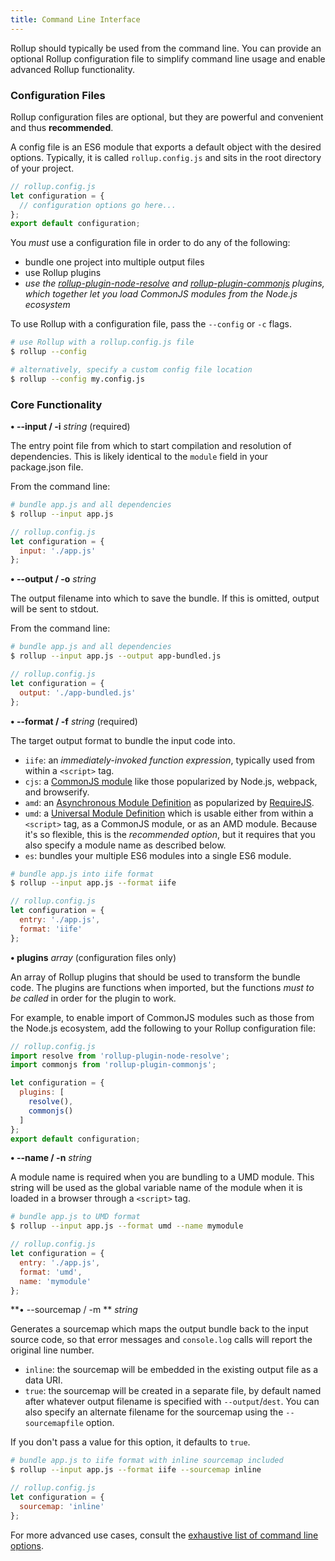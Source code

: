 ```yaml
---
title: Command Line Interface
---
```


Rollup should typically be used from the command line. You can provide an optional Rollup configuration file to simplify command line usage and enable advanced Rollup functionality.

### Configuration Files

Rollup configuration files are optional, but they are powerful and convenient and thus **recommended**.

A config file is an ES6 module that exports a default object with the desired options. Typically, it is called `rollup.config.js` and sits in the root directory of your project.

```javascript
// rollup.config.js
let configuration = {
  // configuration options go here...
};
export default configuration;
```

You *must* use a configuration file in order to do any of the following:

- bundle one project into multiple output files
- use Rollup plugins
- *use the [rollup-plugin-node-resolve](https://github.com/rollup/rollup-plugin-node-resolve) and [rollup-plugin-commonjs](https://github.com/rollup/rollup-plugin-commonjs) plugins, which together let you load CommonJS modules from the Node.js ecosystem*

To use Rollup with a configuration file, pass the `--config` or `-c` flags.

```bash
# use Rollup with a rollup.config.js file
$ rollup --config

# alternatively, specify a custom config file location
$ rollup --config my.config.js
```

### Core Functionality

**• --input / -i** *string* (required)

The entry point file from which to start compilation and resolution of dependencies. This is likely identical to the `module` field in your package.json file.

From the command line:

```bash
# bundle app.js and all dependencies
$ rollup --input app.js
```

```javascript
// rollup.config.js
let configuration = {
  input: './app.js'
};
```

**• --output / -o** *string*

The output filename into which to save the bundle. If this is omitted, output will be sent to stdout.

From the command line:

```bash
# bundle app.js and all dependencies
$ rollup --input app.js --output app-bundled.js
```

```javascript
// rollup.config.js
let configuration = {
  output: './app-bundled.js'
};
```

**• --format / -f** *string* (required)

The target output format to bundle the input code into.

- `iife`: an *immediately-invoked function expression*, typically used from within a `<script>` tag.
- `cjs`: a [CommonJS module](https://en.wikipedia.org/wiki/CommonJS) like those popularized by Node.js, webpack, and browserify.
- `amd`: an [Asynchronous Module Definition](http://requirejs.org/docs/whyamd.html) as popularized by [RequireJS](http://requirejs.org/).
- `umd`: a [Universal Module Definition](https://github.com/umdjs/umd) which is usable either from within a `<script>` tag, as a CommonJS module, or as an AMD module. Because it's so flexible, this is the *recommended option*, but it requires that you also specify a module name as described below.
- `es`: bundles your multiple ES6 modules into a single ES6 module.

```bash
# bundle app.js into iife format
$ rollup --input app.js --format iife
```

```javascript
// rollup.config.js
let configuration = {
  entry: './app.js',
  format: 'iife'
};
```

**• plugins** *array* (configuration files only)

An array of Rollup plugins that should be used to transform the bundle code. The plugins are functions when imported, but the functions *must to be called* in order for the plugin to work.

For example, to enable import of CommonJS modules such as those from the Node.js ecosystem, add the following to your Rollup configuration file:

```javascript
// rollup.config.js
import resolve from 'rollup-plugin-node-resolve';
import commonjs from 'rollup-plugin-commonjs';

let configuration = {
  plugins: [
    resolve(),
    commonjs()
  ]
};
export default configuration;
```

**• --name / -n** *string*

A module name is required when you are bundling to a UMD module. This string will be used as the global variable name of the module when it is loaded in a browser through a `<script>` tag.

```bash
# bundle app.js to UMD format
$ rollup --input app.js --format umd --name mymodule
```

```javascript
// rollup.config.js
let configuration = {
  entry: './app.js',
  format: 'umd',
  name: 'mymodule'
};
```

**• --sourcemap / -m ** *string*

Generates a sourcemap which maps the output bundle back to the input source code, so that error messages and `console.log` calls will report the original line number.

- `inline`: the sourcemap will be embedded in the existing output file as a data URI.
- `true`: the sourcemap will be created in a separate file, by default named after whatever output filename is specified with `--output`/`dest`. You can also specify an alternate filename for the sourcemap using the `--sourcemapfile` option.

If you don't pass a value for this option, it defaults to `true`.

```bash
# bundle app.js to iife format with inline sourcemap included
$ rollup --input app.js --format iife --sourcemap inline
```

```javascript
// rollup.config.js
let configuration = {
  sourcemap: 'inline'
};
```

For more advanced use cases, consult the [exhaustive list of command line options](https://rollupjs.org/#big-list-of-options).